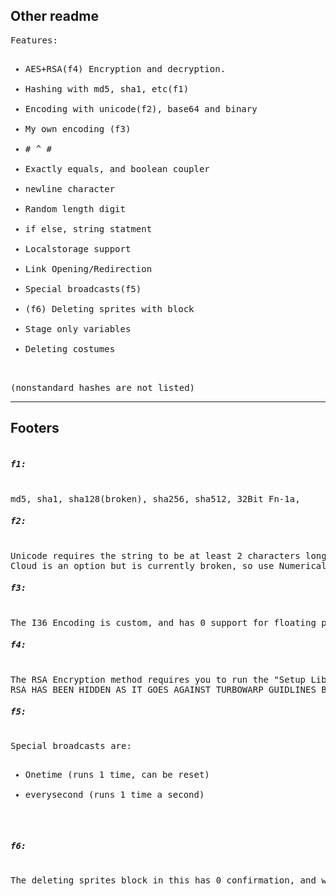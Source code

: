 ## Other readme
<pre>
Features:
<ul>
<li>AES+RSA(f4) Encryption and decryption.</li>
<li>Hashing with md5, sha1, etc(f1)</li>
<li>Encoding with unicode(f2), base64 and binary</li>
<li>My own encoding (f3)</li>
<li># ^ #</li>
<li>Exactly equals, and boolean coupler</li>
<li>newline character</li>
<li>Random length digit</li>
<li>if else, string statment</li>
<li>Localstorage support</li>
<li>Link Opening/Redirection</li>
<li>Special broadcasts(f5)</li>
<li>(f6) Deleting sprites with block</li>
<li>Stage only variables</li>
<li>Deleting costumes</li>
</ul>
(nonstandard hashes are not listed)
</pre>

<hr>

Footers
---
<pre>
<h5>f1:</h5>
md5, sha1, sha128(broken), sha256, sha512, 32Bit Fn-1a, 
<h5>f2:</h5>
Unicode requires the string to be at least 2 characters long, and only encodes the first character.
Cloud is an option but is currently broken, so use Numerical Encodings instead.
<h5>f3:</h5>
The I36 Encoding is custom, and has 0 support for floating point numbers
<h5>f4:</h5>
The RSA Encryption method requires you to run the "Setup Librarys" block to work.
RSA HAS BEEN HIDDEN AS IT GOES AGAINST TURBOWARP GUIDLINES BUT IS STILL THERE DUE TO COMPATIBILITY ISSUES
<h5>f5:</h5>
Special broadcasts are:
<ul>
<li>Onetime (runs 1 time, can be reset)</li>
<li>everysecond (runs 1 time a second)</li>
</ul>
<h5>f6:</h5>
The deleting sprites block in this has 0 confirmation, and was made as an extra block for Shovel-Utils
</pre>

